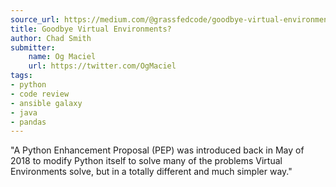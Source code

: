 ```yaml
---
source_url: https://medium.com/@grassfedcode/goodbye-virtual-environments-b9f8115bc2b6
title: Goodbye Virtual Environments?
author: Chad Smith
submitter:
    name: Og Maciel
    url: https://twitter.com/OgMaciel
tags:
- python
- code review
- ansible galaxy
- java
- pandas
---
```


"A Python Enhancement Proposal (PEP) was introduced back in May of 2018 to modify Python itself to solve many of the problems Virtual Environments solve, but in a totally different and much simpler way." 
